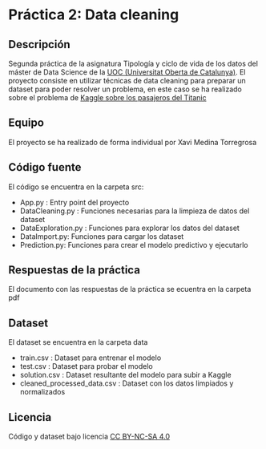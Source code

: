 # Práctica 2: Data cleaning
## Descripción
Segunda práctica de la asignatura Tipología y ciclo de vida de los datos del máster de Data Science de la [UOC (Universitat Oberta de Catalunya)](http://www.uoc.edu). 
El proyecto consiste en utilizar técnicas de data cleaning para preparar un dataset para poder resolver un problema, en este caso se ha realizado sobre el problema de [Kaggle sobre los pasajeros del Titanic](https://www.kaggle.com/c/titanic)

## Equipo
El proyecto se ha realizado de forma individual por Xavi Medina Torregrosa

## Código fuente
El código se encuentra en la carpeta src:
 - App.py : Entry point del proyecto
 - DataCleaning.py : Funciones necesarias para la limpieza de datos del dataset
 - DataExploration.py : Funciones para explorar los datos del dataset
 - DataImport.py: Funciones para cargar los dataset
 - Prediction.py: Funciones para crear el modelo predictivo y ejecutarlo
 
## Respuestas de la práctica
El documento con las respuestas de la práctica se ecuentra en la carpeta pdf

## Dataset
El dataset se encuentra en la carpeta data
 - train.csv : Dataset para entrenar el modelo
 - test.csv : Dataset para probar el modelo
 - solution.csv : Dataset resultante del modelo para subir a Kaggle
 - cleaned_processed_data.csv : Dataset con los datos limpiados y normalizados 
 
## Licencia
Código y dataset bajo licencia [CC BY-NC-SA 4.0](https://creativecommons.org/licenses/by-nc-sa/4.0/)  
